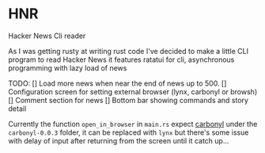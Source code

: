 # HNR
Hacker News Cli reader

As I was getting rusty at writing rust code I've decided to make a little CLI program to read Hacker News
it features ratatui for cli, asynchronous programming with lazy load of news

TODO:
[] Load more news when near the end of news up to 500.
[] Configuration screen for setting external browser (lynx, carbonyl or browsh)
[] Comment section for news
[] Bottom bar showing commands and story detail

Currently the function `open_in_browser` in `main.rs` expect [carbonyl](https://github.com/fathyb/carbonyl) under the  `carbonyl-0.0.3` folder, it can be replaced with `lynx` but there's some issue with delay of input after returning from the screen until it catch up...
